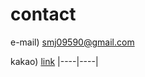 # contact

e-mail) smj09590@gmail.com

kakao) [link](https://open.kakao.com/o/s04x4Neh)
|----|----|


